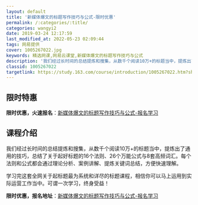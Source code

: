 ```yaml
---
layout: default
title: '新媒体爆文的标题写作技巧与公式-限时优惠'
permalink: /:categories/:title/
categories: wangyi2
date: 2019-03-24 12:17:59
last_modified_at: 2022-05-23 02:09:44
tags: 网易提供
cover: 1005267022.jpg
keywords: 精选网课,网易云课堂,新媒体爆文的标题写作技巧与公式
description: '我们经过长时间的总结提炼和搜集，从数千个阅读10万+的标题当中，提炼出了通用的技巧，总结了关于起好标题的16个法则、26'
classid: 1005267022
targetlink: https://study.163.com/course/introduction/1005267022.htm?share=1&shareId=1025206652&utm_campaign=share&utm_medium=iphoneShare&utm_source=&utm_u=1025206652
---
```


## 限时特惠

**限时优惠，火速报名**：[新媒体爆文的标题写作技巧与公式-报名学习](https://study.163.com/course/introduction/1005267022.htm?share=1&shareId=1025206652&utm_campaign=share&utm_medium=iphoneShare&utm_source=&utm_u=1025206652)

## 课程介绍

我们经过长时间的总结提炼和搜集，从数千个阅读10万+的标题当中，提炼出了通用的技巧，总结了关于起好标题的16个法则、26个万能公式与8套高频词汇。每个法则和公式都会通过理论分析、案例讲解、提炼关键词总结，方便快速理解。

学习完这套全网关于起标题最为系统和详尽的标题课程，相信你可以马上运用到实际运营工作当中。可谓一次学习，终身受益！

**限时优惠，报名地址**：[新媒体爆文的标题写作技巧与公式-报名学习](https://study.163.com/course/introduction/1005267022.htm?share=1&shareId=1025206652&utm_campaign=share&utm_medium=iphoneShare&utm_source=&utm_u=1025206652)

